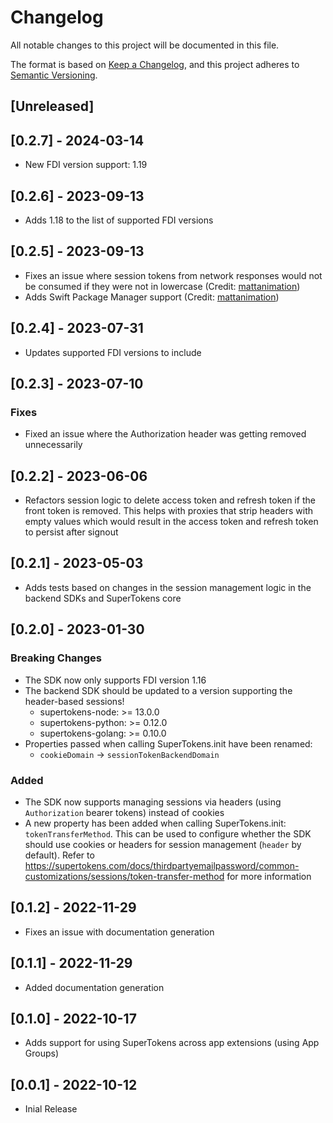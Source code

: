 # Changelog
All notable changes to this project will be documented in this file.

The format is based on [Keep a Changelog](https://keepachangelog.com/en/1.0.0/),
and this project adheres to [Semantic Versioning](https://semver.org/spec/v2.0.0.html).

## [Unreleased]

## [0.2.7] - 2024-03-14
- New FDI version support: 1.19

## [0.2.6] - 2023-09-13

- Adds 1.18 to the list of supported FDI versions

## [0.2.5] - 2023-09-13

- Fixes an issue where session tokens from network responses would not be consumed if they were not in lowercase (Credit: [mattanimation](https://github.com/mattanimation))
- Adds Swift Package Manager support (Credit: [mattanimation](https://github.com/mattanimation))

## [0.2.4] - 2023-07-31

- Updates supported FDI versions to include

## [0.2.3] - 2023-07-10

### Fixes

- Fixed an issue where the Authorization header was getting removed unnecessarily

## [0.2.2] - 2023-06-06

- Refactors session logic to delete access token and refresh token if the front token is removed. This helps with proxies that strip headers with empty values which would result in the access token and refresh token to persist after signout

## [0.2.1] - 2023-05-03

- Adds tests based on changes in the session management logic in the backend SDKs and SuperTokens core

## [0.2.0] - 2023-01-30

### Breaking Changes

- The SDK now only supports FDI version 1.16
- The backend SDK should be updated to a version supporting the header-based sessions!
    -   supertokens-node: >= 13.0.0
    -   supertokens-python: >= 0.12.0
    -   supertokens-golang: >= 0.10.0
- Properties passed when calling SuperTokens.init have been renamed:
    - `cookieDomain` -> `sessionTokenBackendDomain`

### Added

- The SDK now supports managing sessions via headers (using `Authorization` bearer tokens) instead of cookies
- A new property has been added when calling SuperTokens.init: `tokenTransferMethod`. This can be used to configure whether the SDK should use cookies or headers for session management (`header` by default). Refer to https://supertokens.com/docs/thirdpartyemailpassword/common-customizations/sessions/token-transfer-method for more information

## [0.1.2] - 2022-11-29

- Fixes an issue with documentation generation

## [0.1.1] - 2022-11-29

- Added documentation generation

## [0.1.0] - 2022-10-17

- Adds support for using SuperTokens across app extensions (using App Groups)

## [0.0.1] - 2022-10-12

- Inial Release
